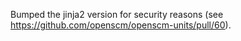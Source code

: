 Bumped the jinja2 version for security reasons (see https://github.com/openscm/openscm-units/pull/60).
